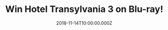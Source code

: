 ---
campaign-uuid: "c-615d37f6-9fd2-45b7-92b0-e26f82242d81"
type: "Competition"
category: "Entertainment"
date: "2018-11-14T10:00:00.000Z"
end-date: "2018-12-14T23:59:00.000Z"
disable-form: false
is_promoted: false
has_entry_page: true
title: "Win Hotel Transylvania 3 on Blu-ray!"
competition-description: "<p>The Drac pack is back this Christmas! There's loads of\
  \ fun for all of the family as your favourite monster family embark on a dream cruise\
  \ which is definitely not smooth sailing! We are giving away a copy of Hotel Transylvania\
  \ 3 on Blu-ray and DVD to one of our lucky NME AAA members to win!</p>\r\n<p>Want\
  \ to know what's next? Click below for a chance to win!</p>"
hero-header: "Win Hotel Transylvania 3 on Blu-ray!"
terms-confirmation: "N/A"
banner-img: "https://assets.expresslyapp.com/asset-962c860b-d3b2-4ddf-8728-bee9dc2406a2.jpg"
logo-left-href: "aaa.nme.com"
logo-left-image: "https://assets.expresslyapp.com/asset-6e504677-189f-479c-a7c0-6237b39947c3.jpg"
logo-left-title: "NME AAA"
bg-image-hero: "https://assets.expresslyapp.com/asset-45a3c378-145e-409c-bf56-70ae3a229330.jpg"
bg-image-first: "https://assets.expresslyapp.com/asset-4f3f3710-0b35-47b0-a568-095325627b0c.jpg"
bg-image-second: "https://assets.expresslyapp.com/asset-d5ea8eb5-bd42-481c-ba23-7e501fb9555a.jpg"
section1-content: "<p>Join your favourite monster family as they embark on a holiday\
  \ adventure on a luxury monster cruise ship so Drac can finally take a break from\
  \ handling everyone else's vacations at the hotel.</p>\r\n<p>It’s smooth sailing\
  \ for Drac’s pack as the monsters indulge in all of the onboard fun the cruise has\
  \ to offer, from monster volleyball to exotic excursions, and topping up their moon\
  \ tans. But they hit rocky waters when Mavis realizes that Drac has fallen for the\
  \ mysterious captain of the ship, Ericka, who hides a dangerous secret that could\
  \ sink their plans for a dream holiday.</p>"
section2-content: "<p>This Hotel Transylvania 3 on Blu-ray and DVD has it all, including:\
  \ 2 Mini-Movies - Puppy! and Goodnight Mr. Foot, Scary-Oke Sing Along Videos, Music\
  \ Videos... and many more for you to discover!</p>\r\n<p>If you can't wait to see\
  \ this amazing and enjoyable movie, enter the form below and it could be coming\
  \ home with you!</p>\r\n<p>Good luck!</p>"
entry-title: "Win Hotel Transylvania 3 on Blu-ray!"
entry-content: "Enter the draw to win Hotel Transylvania 3 on Blu-ray by completing\
  \ the form below before 23:59 on 14th of December 2018."
has-winner: true
winner-title: "CONGRATULATIONS to Steven F. who won Hotel Transylvania 3 on Blu-ray!"
winner-banner: "https://assets.expresslyapp.com/asset-462c61fe-2ce8-484f-8716-e6aadfbd6384.jpg"
prize-description: "Hotel Transylvania 3 on Blu-ray."
special-conditions: "Multiple entries are allowed up to one every day."
country-restrictions:
- "GB"
---